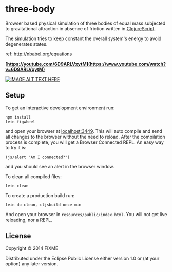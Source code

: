 # three-body

Browser based physical simulation of three bodies of equal mass
subjected to gravitational attraction in absence of friction written in [ClojureScript](https://clojurescript.org/).

The simulation tries to keep constant the overall system's energy
to avoid degenerates states.

ref: http://nbabel.org/equations

**[https://youtube.com/6D9ARLVxytM](https://www.youtube.com/watch?v=6D9ARLVxytM)**  

[![IMAGE ALT TEXT HERE](https://img.youtube.com/vi/6D9ARLVxytM/0.jpg)](https://www.youtube.com/watch?v=6D9ARLVxytM)

## Setup

To get an interactive development environment run:

    npm install
    lein figwheel

and open your browser at [localhost:3449](http://localhost:3449/).
This will auto compile and send all changes to the browser without the
need to reload. After the compilation process is complete, you will
get a Browser Connected REPL. An easy way to try it is:

    (js/alert "Am I connected?")

and you should see an alert in the browser window.

To clean all compiled files:

    lein clean

To create a production build run:

    lein do clean, cljsbuild once min

And open your browser in `resources/public/index.html`. You will not
get live reloading, nor a REPL. 

## License

Copyright © 2014 FIXME

Distributed under the Eclipse Public License either version 1.0 or (at your option) any later version.
